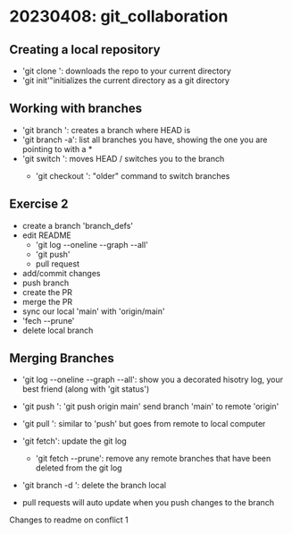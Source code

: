 # 20230408: git_collaboration

## Creating a local repository
- 'git clone <URL>': downloads  the repo to your current directory
- 'git init'"initializes the current directory as a git directory



## Working with branches
- 'git branch <NAME>': creates a branch <NAME> where HEAD is
- 'git branch -a': list all branches you have, showing the one you are pointing to with a *
- 'git switch <NAME>': moves HEAD / switches you to the branch <NAME> 
	- 'git checkout <NAME>': "older" command to switch branches
	
	

## Exercise 2
- create a branch 'branch_defs'
- edit README
	- 'git log --oneline --graph --all'
	- 'git push'
	- pull request
- add/commit changes
- push branch
- create the PR
- merge the PR
- sync our local 'main' with 'origin/main'
- 'fech --prune'
- delete local branch



## Merging Branches
- 'git log --oneline --graph --all': show you a decorated hisotry log, your best friend (along with 'git status')
- 'git push <WHERE> <WHAT>': 'git push origin main' send branch 'main' to  remote 'origin'
- 'git pull <WHERE> <WHAT>': similar to 'push' but goes from remote to local computer
- 'git fetch': update the git log
	- 'git fetch --prune': remove any remote branches that have been deleted from the git log
- 'git branch -d <NAME>': delete the branch <NAME> local


- pull requests will auto update when you push changes to the branch


Changes to readme on conflict 1